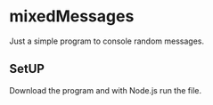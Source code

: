 # mixedMessages
Just a simple program to console random messages.

## SetUP
Download the program and with Node.js run the file.
